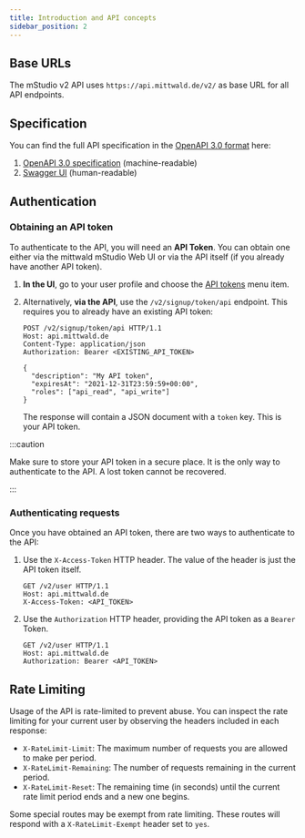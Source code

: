 ```yaml
---
title: Introduction and API concepts
sidebar_position: 2
---
```


## Base URLs

The mStudio v2 API uses `https://api.mittwald.de/v2/` as base URL for all API
endpoints.

## Specification

You can find the full API specification in the
[OpenAPI 3.0 format](https://spec.openapis.org/oas/v3.0.0) here:

1. [OpenAPI 3.0 specification](https://api.mittwald.de/openapi)
   (machine-readable)
2. [Swagger UI](https://api.mittwald.de/v2/docs/) (human-readable)

## Authentication

### Obtaining an API token

To authenticate to the API, you will need an **API Token**. You can obtain one
either via the mittwald mStudio Web UI or via the API itself (if you already
have another API token).

1. **In the UI**, go to your user profile and choose the
   [API tokens](https://studio.mittwald.de/app/profile/api-tokens) menu item.
2. Alternatively, **via the API**, use the `/v2/signup/token/api` endpoint. This
   requires you to already have an existing API token:

   ```http
   POST /v2/signup/token/api HTTP/1.1
   Host: api.mittwald.de
   Content-Type: application/json
   Authorization: Bearer <EXISTING_API_TOKEN>

   {
     "description": "My API token",
     "expiresAt": "2021-12-31T23:59:59+00:00",
     "roles": ["api_read", "api_write"]
   }
   ```

   The response will contain a JSON document with a `token` key. This is your
   API token.

:::caution

Make sure to store your API token in a secure place. It is the only way to
authenticate to the API. A lost token cannot be recovered.

:::

### Authenticating requests

Once you have obtained an API token, there are two ways to authenticate to the
API:

1. Use the `X-Access-Token` HTTP header. The value of the header is just the API
   token itself.

   ```http {3}
   GET /v2/user HTTP/1.1
   Host: api.mittwald.de
   X-Access-Token: <API_TOKEN>
   ```

2. Use the `Authorization` HTTP header, providing the API token as a `Bearer`
   Token.

   ```http {3}
   GET /v2/user HTTP/1.1
   Host: api.mittwald.de
   Authorization: Bearer <API_TOKEN>
   ```

## Rate Limiting

Usage of the API is rate-limited to prevent abuse. You can inspect the rate
limiting for your current user by observing the headers included in each
response:

- `X-RateLimit-Limit`: The maximum number of requests you are allowed to make
  per period.
- `X-RateLimit-Remaining`: The number of requests remaining in the current
  period.
- `X-RateLimit-Reset`: The remaining time (in seconds) until the current rate
  limit period ends and a new one begins.

Some special routes may be exempt from rate limiting. These routes will respond
with a `X-RateLimit-Exempt` header set to `yes`.
